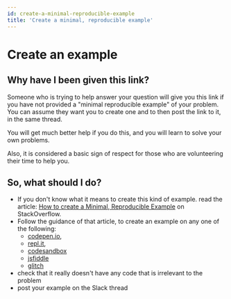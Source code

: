 ```yaml
---
id: create-a-minimal-reproducible-example
title: 'Create a minimal, reproducible example'
---
```


# Create an example

## Why have I been given this link?

Someone who is trying to help answer your question will give you this link if you have not provided a "minimal reproducible example" of your problem.  
You can assume they want you to create one and to then post the link to it, in the same thread.

You will get much better help if you do this, and you will learn to solve your own problems.

Also, it is considered a basic sign of respect for those who are volunteering their time to help you.

## So, what should I do?

* If you don't know what it means to create this kind of example. read the article: [How to create a Minimal, Reproducible Example](https://stackoverflow.com/help/minimal-reproducible-example) on StackOverflow.
* Follow the guidance of that article, to create an example on any one of the following: 
  * [codepen.io](https://codepen.io/pen/), 
  * [repl.it](https://repl.it/), 
  * [codesandbox](https://codesandbox.io/)
  * [jsfiddle](https://jsfiddle.net/)
  * [glitch](https://glitch.com/)
* check that it really doesn't have any code that is irrelevant to the problem
* post your example on the Slack thread


